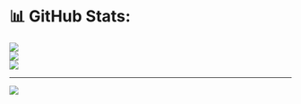 

# 📊 GitHub Stats:
![](https://github-readme-stats.vercel.app/api?username=Nebula-II&theme=vue-dark&hide_border=false&include_all_commits=true&count_private=true)<br/>
![](https://github-readme-streak-stats.herokuapp.com/?user=Nebula-II&theme=vue-dark&hide_border=false)<br/>
![](https://github-readme-stats.vercel.app/api/top-langs/?username=Nebula-II&theme=vue-dark&hide_border=false&include_all_commits=true&count_private=true&layout=compact)





---
[![](https://visitcount.itsvg.in/api?id=Nebula-II&icon=0&color=0)](https://visitcount.itsvg.in)
